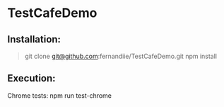 # TestCafeDemo

## Installation:

>git clone git@github.com:fernandiie/TestCafeDemo.git
>npm install

## Execution:  
Chrome tests: npm run test-chrome